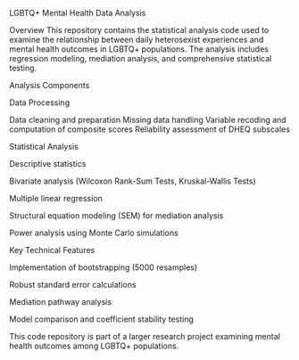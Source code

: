 LGBTQ+ Mental Health Data Analysis

Overview
This repository contains the statistical analysis code used to examine the relationship between daily heterosexist experiences and mental health outcomes in LGBTQ+ populations. The analysis includes regression modeling, mediation analysis, and comprehensive statistical testing.

Analysis Components

Data Processing

Data cleaning and preparation
Missing data handling
Variable recoding and computation of composite scores
Reliability assessment of DHEQ subscales

Statistical Analysis

Descriptive statistics

Bivariate analysis (Wilcoxon Rank-Sum Tests, Kruskal-Wallis Tests)

Multiple linear regression

Structural equation modeling (SEM) for mediation analysis

Power analysis using Monte Carlo simulations

Key Technical Features

Implementation of bootstrapping (5000 resamples)

Robust standard error calculations

Mediation pathway analysis

Model comparison and coefficient stability testing



This code repository is part of a larger research project examining mental health outcomes among LGBTQ+ populations. 
